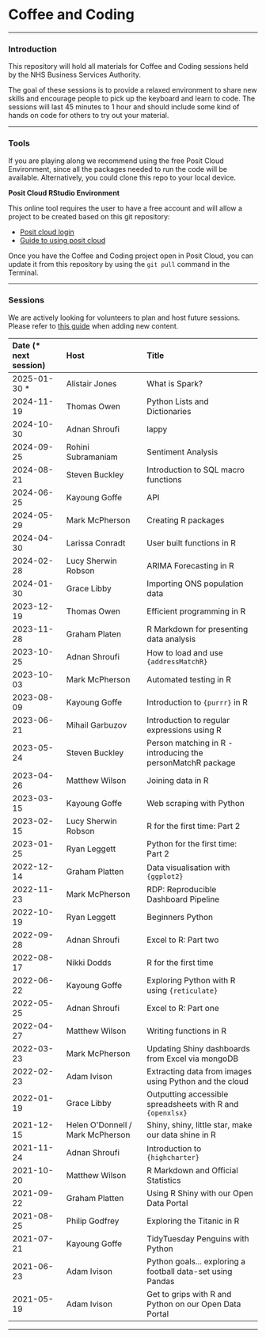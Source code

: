 # Coffee and Coding

------------------------------------------------------------------------

### Introduction

This repository will hold all materials for Coffee and Coding sessions held by the NHS Business Services Authority.

The goal of these sessions is to provide a relaxed environment to share new skills and encourage people to pick up the keyboard and learn to code. The sessions will last 45 minutes to 1 hour and should include some kind of hands on code for others to try out your material.

------------------------------------------------------------------------

### Tools

If you are playing along we recommend using the free Posit Cloud Environment, since all the packages needed to run the code will be available. Alternatively, you could clone this repo to your local device.

**Posit Cloud RStudio Environment**

This online tool requires the user to have a free account and will allow a project to be created based on this git repository:

-   [Posit cloud login](https://posit.cloud/content/yours?sort=name_asc)
-   [Guide to using posit cloud](posit%20cloud%20rstudio/Using%20Posit%20Cloud%20RStudio%20environment.pdf)

Once you have the Coffee and Coding project open in Posit Cloud, you can update it from this repository by using the `git pull` command in the Terminal.

------------------------------------------------------------------------

### Sessions

We are actively looking for volunteers to plan and host future sessions. Please refer to [this guide](CONTRIBUTING.md) when adding new content.

| Date (\* next session) | Host                             | Title                                                       |
|:-----------------------|:---------------------------------|:------------------------------------------------------------|
| 2025-01-30 \*          | Alistair Jones                   | What is Spark?                                              | 
| 2024-11-19             | Thomas Owen                      | Python Lists and Dictionaries                               | 
| 2024-10-30             | Adnan Shroufi                    | lappy                                                       |  
| 2024-09-25             | Rohini Subramaniam               | Sentiment Analysis                                          | 
| 2024-08-21             | Steven Buckley                   | Introduction to SQL macro functions                         | 
| 2024-06-25             | Kayoung Goffe                    | API                                                         | 
| 2024-05-29             | Mark McPherson                   | Creating R packages                                         | 
| 2024-04-30             | Larissa Conradt                  | User built functions in R                                   | 
| 2024-02-28             | Lucy Sherwin Robson              | ARIMA Forecasting in R                                      |   
| 2024-01-30             | Grace Libby                      | Importing ONS population data                               |   
| 2023-12-19             | Thomas Owen                      | Efficient programming in R                                  |   
| 2023-11-28             | Graham Platen                    | R Markdown for presenting data analysis                     |   
| 2023-10-25             | Adnan Shroufi                    | How to load and use `{addressMatchR}`                       |   
| 2023-10-03             | Mark McPherson                   | Automated testing in R                                      |
| 2023-08-09             | Kayoung Goffe                    | Introduction to `{purrr}` in R                              | 
| 2023-06-21             | Mihail Garbuzov                  | Introduction to regular expressions using R                 |
| 2023-05-24             | Steven Buckley                   | Person matching in R - introducing the personMatchR package |
| 2023-04-26             | Matthew Wilson                   | Joining data in R                                           |
| 2023-03-15             | Kayoung Goffe                    | Web scraping with Python                                    |
| 2023-02-15             | Lucy Sherwin Robson              | R for the first time: Part 2                                |
| 2023-01-25             | Ryan Leggett                     | Python for the first time: Part 2                           |
| 2022-12-14             | Graham Platten                   | Data visualisation with `{ggplot2}`                         |
| 2022-11-23             | Mark McPherson                   | RDP: Reproducible Dashboard Pipeline                        |
| 2022-10-19             | Ryan Leggett                     | Beginners Python                                            |
| 2022-09-28             | Adnan Shroufi                    | Excel to R: Part two                                        |
| 2022-08-17             | Nikki Dodds                      | R for the first time                                        |
| 2022-06-22             | Kayoung Goffe                    | Exploring Python with R using `{reticulate}`                |
| 2022-05-25             | Adnan Shroufi                    | Excel to R: Part one                                        |
| 2022-04-27             | Matthew Wilson                   | Writing functions in R                                      |
| 2022-03-23             | Mark McPherson                   | Updating Shiny dashboards from Excel via mongoDB            |
| 2022-02-23             | Adam Ivison                      | Extracting data from images using Python and the cloud      |
| 2022-01-19             | Grace Libby                      | Outputting accessible spreadsheets with R and `{openxlsx}`  |
| 2021-12-15             | Helen O'Donnell / Mark McPherson | Shiny, shiny, little star, make our data shine in R         |
| 2021-11-24             | Adnan Shroufi                    | Introduction to `{highcharter}`                             |
| 2021-10-20             | Matthew Wilson                   | R Markdown and Official Statistics                          |
| 2021-09-22             | Graham Platten                   | Using R Shiny with our Open Data Portal                     |
| 2021-08-25             | Philip Godfrey                   | Exploring the Titanic in R                                  |
| 2021-07-21             | Kayoung Goffe                    | TidyTuesday Penguins with Python                            |
| 2021-06-23             | Adam Ivison                      | Python goals... exploring a football data-set using Pandas  |
| 2021-05-19             | Adam Ivison                      | Get to grips with R and Python on our Open Data Portal      |

------------------------------------------------------------------------

